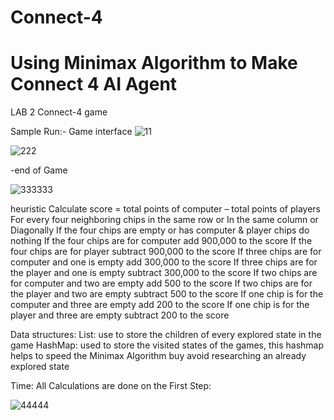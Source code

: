 # Connect-4

# Using Minimax Algorithm to Make Connect 4 AI Agent

 
LAB 2 
Connect-4 game











Sample Run:-
Game interface
![11](https://user-images.githubusercontent.com/59891874/145469107-d41a4c42-50a0-4a47-90d8-d5c1d4d30fc3.PNG)




![222](https://user-images.githubusercontent.com/59891874/145469296-b1e123da-b165-4985-8afa-99f11482544b.PNG)



-end of Game

![333333](https://user-images.githubusercontent.com/59891874/145469426-220d301b-2514-4cec-a07a-540e1a88a0e5.PNG)







heuristic
Calculate score =  total points of computer – total points of players
For every four neighboring  chips in the same row or  In the same column or Diagonally
If the four chips are empty or has computer & player chips   do nothing 
If the four chips are for computer  add 900,000 to the score 
If the four chips are for player  subtract 900,000 to the score 
If  three chips are for computer and one is empty  add 300,000 to the score 
If three chips are for the player and one is empty  subtract 300,000 to the score 
If  two  chips are for computer and two are empty  add 500 to the score 
If two  chips are for the player and two are empty   subtract 500 to the score 
If  one  chip is for the computer and three are empty  add 200 to the score 
If one chip is for the player and three are empty  subtract 200 to the score 


Data structures:
 List: use to store the children of every explored state in the game
 HashMap: used to store the visited states of the games, this hashmap helps to speed the Minimax Algorithm buy avoid researching an already explored state

Time:
All Calculations are done on the First Step:


![44444](https://user-images.githubusercontent.com/59891874/145469568-fb0f5ee7-776a-40f5-b4ed-58a3c611a5d3.PNG)

